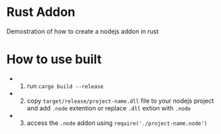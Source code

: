 # Rust Addon

Demostration of how to create a nodejs addon in rust

# How to use built

- 1. run `cargo build --release`
- 2. copy `target/release/project-name.dll` file to your nodejs project and add `.node` extention or replace `.dll` extion with `.node`
- 3. access the `.node` addon using `require('./project-name.node')`

